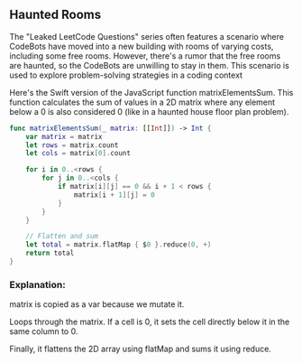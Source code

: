 ## Haunted Rooms

The "Leaked LeetCode Questions" series often features a scenario where CodeBots have moved into a new building with rooms of varying costs, including some free rooms. However, there's a rumor that the free rooms are haunted, so the CodeBots are unwilling to stay in them. This scenario is used to explore problem-solving strategies in a coding context

Here's the Swift version of the JavaScript function matrixElementsSum. This function calculates the sum of values in a 2D matrix where any element below a 0 is also considered 0 (like in a haunted house floor plan problem).

```swift
func matrixElementsSum(_ matrix: [[Int]]) -> Int {
    var matrix = matrix
    let rows = matrix.count
    let cols = matrix[0].count

    for i in 0..<rows {
        for j in 0..<cols {
            if matrix[i][j] == 0 && i + 1 < rows {
                matrix[i + 1][j] = 0
            }
        }
    }

    // Flatten and sum
    let total = matrix.flatMap { $0 }.reduce(0, +)
    return total
}
```

###  Explanation:
matrix is copied as a var because we mutate it.

Loops through the matrix. If a cell is 0, it sets the cell directly below it in the same column to 0.

Finally, it flattens the 2D array using flatMap and sums it using reduce.
